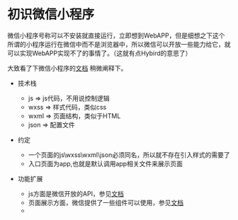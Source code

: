 # 初识微信小程序

微信小程序号称可以不安装就直接运行，立即想到WebAPP，但是细想之下这个所谓的小程序运行在微信中而不是浏览器中，所以微信可以开放一些能力给它，就可以实现WebAPP实现不了的事情了。（这就有点Hybird的意思了）

大致看了下微信小程序的[文档](https://mp.weixin.qq.com/debug/wxadoc/dev/) 稍微阐释下。

- 技术栈

  - js    =>   js代码，不用说控制逻辑
  - wxss => 样式代码，类似css
  - wxml => 页面结构，类似于HTML
  - json => 配置文件

- 约定

  - 一个页面的js\wxss\wxml\json必须同名，所以就不存在引入样式的需要了
  - 入口页面为app,也就是默认调用app相关文件来展示页面

- 功能扩展

  - js方面是微信开放的API，参见[文档](https://mp.weixin.qq.com/debug/wxadoc/dev/api/)
  - 页面展示方面，微信提供了一些组件可以使用，参见[文档](https://mp.weixin.qq.com/debug/wxadoc/dev/component/)
  - ​

  ​